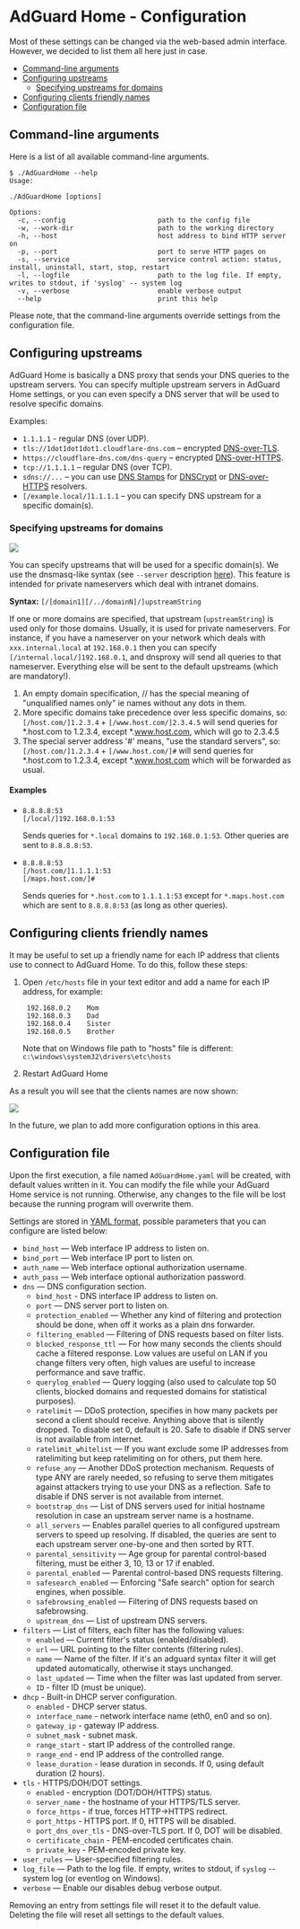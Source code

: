 # AdGuard Home - Configuration

Most of these settings can be changed via the web-based admin interface. However, we decided to list them all here just in case.

* [Command-line arguments](#command-line)
* [Configuring upstreams](#upstreams)
  * [Specifying upstreams for domains](#upstreams-for-domains)
* [Configuring clients friendly names](#friendly-names)
* [Configuration file](#configuration-file)

<a id="command-line"></a>
## Command-line arguments

Here is a list of all available command-line arguments.

```
$ ./AdGuardHome --help
Usage:

./AdGuardHome [options]

Options:
  -c, --config                       path to the config file
  -w, --work-dir                     path to the working directory
  -h, --host                         host address to bind HTTP server on
  -p, --port                         port to serve HTTP pages on
  -s, --service                      service control action: status, install, uninstall, start, stop, restart
  -l, --logfile                      path to the log file. If empty, writes to stdout, if 'syslog' -- system log
  -v, --verbose                      enable verbose output
  --help                             print this help
```

Please note, that the command-line arguments override settings from the configuration file.

<a id="upstreams"></a>
## Configuring upstreams

AdGuard Home is basically a DNS proxy that sends your DNS queries to the upstream servers. You can specify multiple upstream servers in AdGuard Home settings, or you can even specify a DNS server that will be used to resolve specific domains.

Examples:
* `1.1.1.1` - regular DNS (over UDP).
* `tls://1dot1dot1dot1.cloudflare-dns.com` – encrypted [DNS-over-TLS](https://en.wikipedia.org/wiki/DNS_over_TLS).
* `https://cloudflare-dns.com/dns-query` – encrypted [DNS-over-HTTPS](https://en.wikipedia.org/wiki/DNS_over_HTTPS).
* `tcp://1.1.1.1` – regular DNS (over TCP).
* `sdns://...` – you can use [DNS Stamps](https://dnscrypt.info/stamps/) for [DNSCrypt](https://dnscrypt.info/) or [DNS-over-HTTPS](https://en.wikipedia.org/wiki/DNS_over_HTTPS) resolvers.
* `[/example.local/]1.1.1.1` – you can specify DNS upstream for a specific domain(s).

<a id="upstreams-for-domains"></a>
### Specifying upstreams for domains

![](upstreams.png)

You can specify upstreams that will be used for a specific domain(s). We use the dnsmasq-like syntax (see `--server` description [here](http://www.thekelleys.org.uk/dnsmasq/docs/dnsmasq-man.html)). This feature is intended for private nameservers which deal with intranet domains.

**Syntax:** `[/[domain1][/../domainN]/]upstreamString`

If one or more domains are specified, that upstream (`upstreamString`) is used only for those domains. Usually, it is used for private nameservers. For instance, if you have a nameserver on your network which deals with `xxx.internal.local` at `192.168.0.1` then you can specify `[/internal.local/]192.168.0.1`, and dnsproxy will send all queries to that nameserver. Everything else will be sent to the default upstreams (which are mandatory!).

1. An empty domain specification, // has the special meaning of "unqualified names only" ie names without any dots in them.
2. More specific domains take precedence over less specific domains, so: `[/host.com/]1.2.3.4` + `[/www.host.com/]2.3.4.5` will send queries for *.host.com to 1.2.3.4, except *.www.host.com, which will go to 2.3.4.5
3. The special server address '#' means, "use the standard servers", so: `[/host.com/]1.2.3.4` + `[/www.host.com/]#` will send queries for *.host.com to 1.2.3.4, except *.www.host.com which will be forwarded as usual.

#### Examples

* 
    ```
    8.8.8.8:53
    [/local/]192.168.0.1:53
    ```
    Sends queries for `*.local` domains to `192.168.0.1:53`. Other queries are sent to `8.8.8.8:53`.

* 
    ```
    8.8.8.8:53
    [/host.com/]1.1.1.1:53
    [/maps.host.com/]#
    ```
    Sends queries for `*.host.com` to `1.1.1.1:53` except for `*.maps.host.com` which are sent to `8.8.8.8:53` (as long as other queries).

<a id="friendly-names"></a>
## Configuring clients friendly names

It may be useful to set up a friendly name for each IP address that clients use to connect to AdGuard Home.  To do this, follow these steps:

1. Open `/etc/hosts` file in your text editor and add a name for each IP address, for example:

		192.168.0.2    Mom
		192.168.0.3    Dad
		192.168.0.4    Sister
		192.168.0.5    Brother

	Note that on Windows file path to "hosts" file is different: `c:\windows\system32\drivers\etc\hosts`

2. Restart AdGuard Home

As a result you will see that the clients names are now shown:

![](top-clients-names.png)

In the future, we plan to add more configuration options in this area.

<a id="configuration-file"></a>
## Configuration file

Upon the first execution, a file named `AdGuardHome.yaml` will be created, with default values written in it. You can modify the file while your AdGuard Home service is not running. Otherwise, any changes to the file will be lost because the running program will overwrite them.

Settings are stored in [YAML format](https://en.wikipedia.org/wiki/YAML), possible parameters that you can configure are listed below:

 * `bind_host` — Web interface IP address to listen on.
 * `bind_port` — Web interface IP port to listen on.
 * `auth_name` — Web interface optional authorization username.
 * `auth_pass` — Web interface optional authorization password.
 * `dns` — DNS configuration section.
   * `bind_host` - DNS interface IP address to listen on. 
   * `port` — DNS server port to listen on.
   * `protection_enabled` — Whether any kind of filtering and protection should be done, when off it works as a plain dns forwarder.
   * `filtering_enabled` — Filtering of DNS requests based on filter lists.
   * `blocked_response_ttl` — For how many seconds the clients should cache a filtered response. Low values are useful on LAN if you change filters very often, high values are useful to increase performance and save traffic.
   * `querylog_enabled` — Query logging (also used to calculate top 50 clients, blocked domains and requested domains for statistical purposes).
   * `ratelimit` — DDoS protection, specifies in how many packets per second a client should receive. Anything above that is silently dropped. To disable set 0, default is 20. Safe to disable if DNS server is not available from internet.
   * `ratelimit_whitelist` — If you want exclude some IP addresses from ratelimiting but keep ratelimiting on for others, put them here.
   * `refuse_any` — Another DDoS protection mechanism. Requests of type ANY are rarely needed, so refusing to serve them mitigates against attackers trying to use your DNS as a reflection. Safe to disable if DNS server is not available from internet.
   * `bootstrap_dns` — List of DNS servers used for initial hostname resolution in case an upstream server name is a hostname.
   * `all_servers` — Enables parallel queries to all configured upstream servers to speed up resolving. If disabled, the queries are sent to each upstream server one-by-one and then sorted by RTT.
   * `parental_sensitivity` — Age group for parental control-based filtering, must be either 3, 10, 13 or 17 if enabled.
   * `parental_enabled` — Parental control-based DNS requests filtering.
   * `safesearch_enabled` — Enforcing "Safe search" option for search engines, when possible.
   * `safebrowsing_enabled` — Filtering of DNS requests based on safebrowsing.
   * `upstream_dns` — List of upstream DNS servers.
 * `filters` — List of filters, each filter has the following values:
   * `enabled` — Current filter's status (enabled/disabled).
   * `url` — URL pointing to the filter contents (filtering rules).
   * `name` — Name of the filter. If it's an adguard syntax filter it will get updated automatically, otherwise it stays unchanged.
   * `last_updated` — Time when the filter was last updated from server.
   * `ID` - filter ID (must be unique).
 * `dhcp` - Built-in DHCP server configuration.
   * `enabled` - DHCP server status.
   * `interface_name` - network interface name (eth0, en0 and so on).
   * `gateway_ip` - gateway IP address.
   * `subnet_mask` - subnet mask.
   * `range_start` - start IP address of the controlled range.  
   * `range_end` - end IP address of the controlled range.
   * `lease_duration` - lease duration in seconds. If 0, using default duration (2 hours).
 * `tls` - HTTPS/DOH/DOT settings.
   * `enabled` - encryption (DOT/DOH/HTTPS) status.
   * `server_name` - the hostname of your HTTPS/TLS server.
   * `force_https` - if true, forces HTTP->HTTPS redirect.
   * `port_https` - HTTPS port. If 0, HTTPS will be disabled.
   * `port_dns_over_tls` - DNS-over-TLS port. If 0, DOT will be disabled.
   * `certificate_chain` - PEM-encoded certificates chain.
   * `private_key` - PEM-encoded private key.
 * `user_rules` — User-specified filtering rules.
 * `log_file` — Path to the log file. If empty, writes to stdout, if `syslog` -- system log (or eventlog on Windows).
 * `verbose` — Enable our disables debug verbose output.

Removing an entry from settings file will reset it to the default value. Deleting the file will reset all settings to the default values.